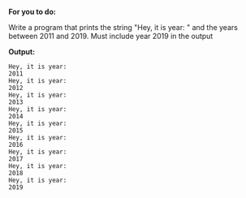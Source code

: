 **For you to do:**


Write a program that prints the string "Hey, it is year: " and the years between 2011 and 2019.
Must include year 2019 in the output

**Output:**

```
Hey, it is year:
2011
Hey, it is year:
2012
Hey, it is year:
2013
Hey, it is year:
2014
Hey, it is year:
2015
Hey, it is year:
2016
Hey, it is year:
2017
Hey, it is year:
2018
Hey, it is year:
2019
```